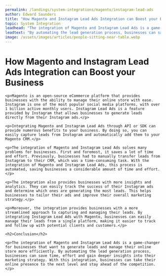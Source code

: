 ```yaml
---
permalink: /landings/system-integrations/magento/instagram-lead-ads
author: Edward Saunders
title: "How Magento and Instagram Lead Ads Integration can Boost your Business"
topic: System Integration
leadhead: "The integration of Magento and Instagram Lead Ads is a game-changer for businesses that want to generate leads and manage their online store more efficiently"
leadtext: "By automating the lead generation process, businesses can save time, effort and gain deeper insights into their marketing strategy. With this integration, businesses can take their online presence to the next level and stay ahead of the competition."
image: /assets/images/articles/people-sitting-near-table.webp
---
```

<div class="arttext">	<h1>How Magento and Instagram Lead Ads Integration can Boost your Business</h1>
	
	<p>Magento is an open-source eCommerce platform that provides businesses with the ability to manage their online store with ease. Instagram is one of the most popular social media platforms, with over 1 billion active monthly users. Instagram Lead Ads is a feature provided by Instagram that allows businesses to generate leads directly from their Instagram ads.</p>
	
	<p>Integrating Magento and Instagram Lead Ads through API or SDK can provide numerous benefits to your business. By doing so, you can easily capture leads from Instagram and automatically add them to your Magento CRM.</p>
	
	<p>The integration of Magento and Instagram Lead Ads solves many problems for businesses. First and foremost, it saves a lot of time and effort. Previously, businesses had to manually transfer leads from Instagram to their CRM, which was a time-consuming task. With the integration of Magento and Instagram Lead Ads, this process is automated, saving businesses a considerable amount of time and effort.</p>
	
	<p>The integration also provides businesses with more insights and analytics. They can easily track the success of their Instagram ads and determine which ones are generating the most leads. This helps businesses to tailor their ads and improve their overall marketing strategy.</p>
	
	<p>Moreover, the integration provides businesses with a more streamlined approach to capturing and managing their leads. By integrating Instagram Lead Ads with Magento, businesses can easily manage their leads from a single platform, making it easier to track and follow up with potential clients and customers.</p>
	
	<h2>Conclusion</h2>
	
	<p>The integration of Magento and Instagram Lead Ads is a game-changer for businesses that want to generate leads and manage their online store more efficiently. By automating the lead generation process, businesses can save time, effort and gain deeper insights into their marketing strategy. With this integration, businesses can take their online presence to the next level and stay ahead of the competition.</p>
</div>